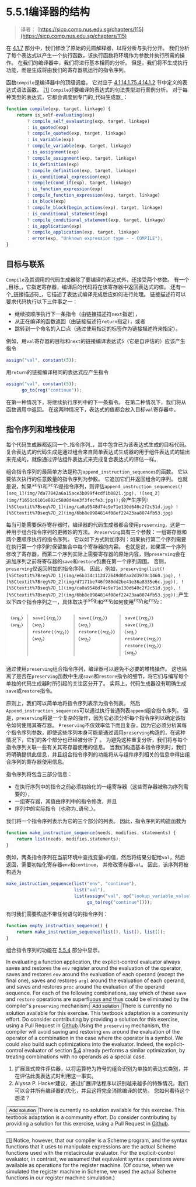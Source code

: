 # 5.5.1编译器的结构

> 译者： [https://sicp.comp.nus.edu.sg/chapters/115](https://sicp.comp.nus.edu.sg/chapters/115)

在 [4.1.7](80) 部分中，我们修改了原始的元圆解释器，以将分析与执行分开。 我们分析了每个表达式以产生一个执行函数，该执行函数将环境作为参数并执行所需的操作。 在我们的编译器中，我们将进行基本相同的分析。 但是，我们将不生成执行功能，而是生成将由我们的寄存器机运行的指令序列。

函数`compile`是编译器中的顶级调度。 它对应于 [4.1.1](74)[4.1.7](80)[5.4.1](110)[4.1.2](75) 节中定义的表达式语法函数。 [[1]](115#footnote-1) `Compile`对要编译的表达式的句法类型进行案例分析。 对于每种类型的表达式，它都会调度到专门的_代码生成器_：

```js
function compile(exp, target, linkage) {
    return is_self-evaluating(exp)
        ? compile_self_evaluating(exp, target, linkage)
        : is_quoted(exp)
        ? compile_quoted(exp, target, linkage)
        : is_variable(exp)
        ? compile_variable(exp, target, linkage)
        : is_assignment(exp)
        ? compile_assignment(exp, target, linkage)
        : is_definition(exp)
        ? compile_definition(exp, target, linkage)
        : is_conditional_expression(exp)
        ? compile(cond_if(exp), target, linkage)
        : is_function_expression(exp)
        ? compile_function_expression(exp, target, linkage)
        : is_block(exp)
        ? compile_block(begin_actions(exp), target, linkage)
        : is_conditional_statement(exp)
        ? compile_conditional_statement(exp, target, linkage)
        : is_application(exp)
        ? compile_application(exp, target, linkage)
        : error(exp, "Unknown expression type - - COMPILE");
}
```

## 目标与联系

`Compile`及其调用的代码生成器除了要编译的表达式外，还接受两个参数。 有一个_目标_，它指定寄存器，编译后的代码将在该寄存器中返回表达式的值。 还有一个_链接描述符_，它描述了表达式编译完成后应如何进行处理。 链接描述符可以要求代码执行以下三件事之一：

*   继续按顺序执行下一条指令（由链接描述符`next`指定），
*   从正在编译的函数返回（由链接描述符`return`指定），或者
*   跳转到一个命名的入口点（通过使用指定的标签作为链接描述符来指定）。

例如，用`val`寄存器的目标和`next`的链接编译表达式`5`（它是自评估的）应该产生指令

```js
assign("val", constant(5));
```

用`return`的链接编译相同的表达式应产生指令

```js
assign("val", constant(5));
      go_to(reg("continue"));
```

在第一种情况下，将继续执行序列中的下一条指令。 在第二种情况下，我们将从函数调用中返回。 在这两种情况下，表达式的值都会放入目标`val`寄存器中。

## 指令序列和堆栈使用

每个代码生成器都返回一个_指令序列_，其中包含已为该表达式生成的目标代码。 复合表达式的代码生成是通过组合来自简单表达式生成器的用于组件表达式的输出来完成的，就像通过评估组件表达式来完成复合表达式的评估一样。

组合指令序列的最简单方法是称为`append_instruction_sequences`的函数。 它以要依次执行的任意数量的指令序列为参数。 它追加它们并返回组合的序列。 也就是说，如果![seq_1](img/7da77842a6a15ace3b099f4cdf1b0821.jpg)和![seq_2](img/f1651c6101e802c5808d4ae3f3fecfe3.jpg)是指令序列，则评估`append_instruction_sequences(![seq_1](img/7da77842a6a15ace3b099f4cdf1b0821.jpg), ![seq_2](img/f1651c6101e802c5808d4ae3f3fecfe3.jpg));`会产生序列`![%5Ctextit%7Bseq%7D_1](img/ca0a9548d74c9e71e130d640c2f2c51d.jpg) ![%5Ctextit%7Bseq%7D_2](img/6bb8e8984814f08ef22423aa8074fb53.jpg)`

每当可能需要保存寄存器时，编译器的代码生成器都会使用`preserving`，这是一种用于组合指令序列的更微妙的方法。 `Preserving`具有三个参数：一组寄存器和两个要顺序执行的指令序列。 它以如下方式附加序列：如果执行第二个序列需要在执行第一个序列时保留集合中每个寄存器的内容。 也就是说，如果第一个序列修改了寄存器，而第二个序列实际上需要寄存器的原始内容，则`preserving`会在追加序列之前将寄存器的`save`和`restore`包裹在第一个序列周围。 否则，`preserving`仅返回附加的指令序列。 因此，例如，`preserving(list(![%5Ctextit%7Breg%7D_1](img/e6b334c112d72649d0faa2d3970c1460.jpg), ![%5Ctextit%7Breg%7D_2](img/d7171be746f980dd2be41e36a8335e6c.jpg)), ![%5Ctextit%7Bseq%7D_1](img/ca0a9548d74c9e71e130d640c2f2c51d.jpg), ![%5Ctextit%7Bseq%7D_2](img/6bb8e8984814f08ef22423aa8074fb53.jpg));`产生以下四个指令序列之一，具体取决于![%5Ctextit%7Bseq%7D_1](img/ca0a9548d74c9e71e130d640c2f2c51d.jpg)和![%5Ctextit%7Bseq%7D_2](img/6bb8e8984814f08ef22423aa8074fb53.jpg)如何使用![%5Ctextit%7Breg%7D_1](img/e6b334c112d72649d0faa2d3970c1460.jpg)和![%5Ctextit%7Breg%7D_2](img/d7171be746f980dd2be41e36a8335e6c.jpg)：

<split>![](img/08c5bd6755c4c5b905787cf0c95af7be.jpg)</split> 

通过使用`preserving`组合指令序列，编译器可以避免不必要的堆栈操作。 这也隔离了是否在`preserving`函数中生成`save`和`restore`指令的细节，将它们与编写每个单独的代码生成器时所引起的关注区分开了。 实际上，代码生成器没有明确生成`save`或`restore`指令。

原则上，我们可以简单地将指令序列表示为指令列表。 然后`Append_instruction_sequences`可以通过执行普通列表`append`组合指令序列。 但是，`preserving`将是一个复杂的操作，因为它必须分析每个指令序列以确定该指令如何使用其寄存器。 `Preserving`不仅效率低下而且复杂，因为它必须分析其每个指令序列参数，即使这些序列本身可能是通过调用`preserving`构造的，在这种情况下，它们的各个部分也已经被分析了 。 为避免这种重复分析，我们将与每个指令序列关联一些有关其寄存器使用的信息。 当我们构造基本指令序列时，我们将明确提供此信息，并且组合指令序列的功能将从与组件序列相关的信息中得出组合序列的寄存器使用信息。

指令序列将包含三部分信息：

*   在执行序列中的指令之前必须初始化的一组寄存器（这些寄存器被称为序列需要的），
*   一组寄存器，其值由序列中的指令修改，并且
*   序列中的实际指令（也称为_语句_）。

我们将一个指令序列表示为它的三个部分的列表。 因此，指令序列的构造函数为

```js
function make_instruction_sequence(needs, modifies, statements) {
    return list(needs, modifies,statements);
}
```

例如，两条指令序列在当前环境中查找变量`x`的值，然后将结果分配给`val`，然后返回，需要初始化寄存器`env`和`continue`， 并修改寄存器`val`。 因此，该序列将被构造为

```js
make_instruction_sequence(list("env", "continue"),
                          list("val"),
                          list(assign("val", op("lookup_variable_value"), constant("x"), reg("env")),
                               go_to(reg("continue"))));
```

有时我们需要构造不带任何语句的指令序列：

```js
function empty_instruction_sequence() {
    return make_instruction_sequence(list(), list(), list());
}
```

组合指令序列的功能在 [5.5.4](118) 部分中显示。

<exercise>In evaluating a function application, the explicit-control evaluator always saves and restores the `env` register around the evaluation of the operator, saves and restores `env` around the evaluation of each operand (except the final one), saves and restores `argl` around the evaluation of each operand, and saves and restores `proc` around the evaluation of the operand sequence. For each of the following combinations, say which of these `save` and `restore` operations are superfluous and thus could be eliminated by the compiler's `preserving` mechanism:<button class="btn btn-secondary solution_btn" data-toggle="collapse" href="#no_solution_115_1_div">Add solution</button>There is currently no solution available for this exercise. This textbook adaptation is a community effort. Do consider contributing by providing a solution for this exercise, using a Pull Request in [Github](https://github.com/source-academy/sicp).</exercise><exercise>Using the `preserving` mechanism, the compiler will avoid saving and restoring `env` around the evaluation of the operator of a combination in the case where the operator is a symbol. We could also build such optimizations into the evaluator. Indeed, the explicit-control evaluator of section <ref name="sec:eceval">[5.4](109)</ref> already performs a similar optimization, by treating combinations with no operands as a special case.

1.  扩展显式控件评估器，以将运算符为符号的组合识别为单独的表达式类别，并在评估此类表达式时利用这一事实。
2.  Alyssa P. Hacker建议，通过扩展评估程序以识别越来越多的特殊情况，我们可以合并所有编译器的优化，并且这将完全消除编译的优势。 您如何看待这个想法？

<button class="btn btn-secondary solution_btn" data-toggle="collapse" href="#no_solution_115_1_div">Add solution</button>There is currently no solution available for this exercise. This textbook adaptation is a community effort. Do consider contributing by providing a solution for this exercise, using a Pull Request in [Github](https://github.com/source-academy/sicp).</exercise>

* * *

[[1]](115#footnote-link-1) Notice, however, that our compiler is a Scheme program, and the syntax functions that it uses to manipulate expressions are the actual Scheme functions used with the metacircular evaluator. For the explicit-control evaluator, in contrast, we assumed that equivalent syntax operations were available as operations for the register machine. (Of course, when we simulated the register machine in Scheme, we used the actual Scheme functions in our register machine simulation.)

